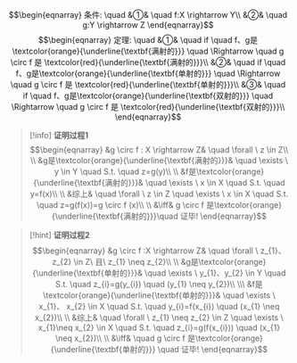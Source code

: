 $$\begin{eqnarray}
条件: \quad
&①& \quad f:X \rightarrow Y\\
&②& \quad g:Y \rightarrow Z
\end{eqnarray}$$
$$\begin{eqnarray}
定理: \quad
&①& \quad if \quad f、g是\textcolor{orange}{\underline{\textbf{满射的}}} \quad \Rightarrow \quad g \circ f 是 \textcolor{red}{\underline{\textbf{满射的}}}\\
&②& \quad if \quad f、g是\textcolor{orange}{\underline{\textbf{单射的}}} \quad \Rightarrow \quad g \circ f 是 \textcolor{red}{\underline{\textbf{单射的}}}\\
&③& \quad if \quad f、g是\textcolor{orange}{\underline{\textbf{双射的}}} \quad \Rightarrow \quad g \circ f 是 \textcolor{red}{\underline{\textbf{双射的}}}\\
\end{eqnarray}$$
>[!info] **证明过程1**
>$$\begin{eqnarray}
>&g \circ f : X \rightarrow Z& \quad \forall \ z \in Z\\ \\
>&g是\textcolor{orange}{\underline{\textbf{满射的}}}& \quad \exists \ y \in Y \quad S.t. \quad z=g(y)\\ \\
>&f是\textcolor{orange}{\underline{\textbf{满射的}}}& \quad \exists \ x \in X 
>\quad S.t. \quad y=f(x)\\ \\
>&综上& \quad \forall \ z \in Z \quad \exists \ x \in X \quad S.t. \quad z=g(f(x))=g \circ f (x)\\ \\
>&\iff& g \circ f 是\textcolor{orange}{\underline{\textbf{满射的}}}\quad 证毕!
\end{eqnarray}$$

>[!hint] **证明过程2**
>$$\begin{eqnarray}
>&g \circ f :X \rightarrow Z& \quad \forall \ z_{1}、z_{2} \in Z\ 且\ z_{1} \neq z_{2}\\ \\
>&g是\textcolor{orange}{\underline{\textbf{单射的}}}& \quad \exists \ y_{1}、y_{2} \in Y \quad S.t. \quad z_{i}=g(y_{i}) \quad (y_{1} \neq y_{2})\\ \\\
>&f是\textcolor{orange}{\underline{\textbf{单射的}}}& \quad \exists \ x_{1}、
>x_{2} \in X \quad S.t. \quad y_{i}=f(x_{i}) \quad (x_{1} \neq x_{2})\\ \\
>&综上& \quad \forall \ z_{1} \neq z_{2} \in Z \quad \exists \ x_{1}\neq x_{2} \in X \quad S.t. \quad z_{i}=g(f(x_{i})) \quad (x_{1} \neq x_{2})\\ \\
>&\iff& \quad g \circ f 是\textcolor{orange}{\underline{\textbf{单射的}}} \quad 证毕!
\end{eqnarray}$$